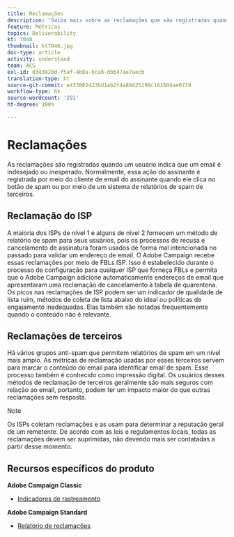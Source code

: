 ```yaml
---
title: Reclamações
description: 'Saiba mais sobre as reclamações que são registradas quando um usuário indica que um email é indesejado ou inesperado. '
feature: Métricas
topics: Deliverability
kt: 7048
thumbnail: kt7048.jpg
doc-type: article
activity: understand
team: ACS
exl-id: 0343820d-f5af-4b8a-bcab-dbb47ae7aecb
translation-type: ht
source-git-commit: e433002423bd1ab2f4a89425198c16160dae0719
workflow-type: ht
source-wordcount: '291'
ht-degree: 100%

---
```


# Reclamações

As reclamações são registradas quando um usuário indica que um email é indesejado ou inesperado. Normalmente, essa ação do assinante é registrada por meio do cliente de email do assinante quando ele clica no botão de spam ou por meio de um sistema de relatórios de spam de terceiros.

## Reclamação do ISP

A maioria dos ISPs de nível 1 e alguns de nível 2 fornecem um método de relatório de spam para seus usuários, pois os processos de recusa e cancelamento de assinatura foram usados de forma mal intencionada no passado para validar um endereço de email. O Adobe Campaign recebe essas reclamações por meio de FBLs ISP. Isso é estabelecido durante o processo de configuração para qualquer ISP que forneça FBLs e permita que o Adobe Campaign adicione automaticamente endereços de email que apresentaram uma reclamação de cancelamento à tabela de quarentena. Os picos nas reclamações de ISP podem ser um indicador de qualidade de lista ruim, métodos de coleta de lista abaixo do ideal ou políticas de engajamento inadequadas. Elas também são notadas frequentemente quando o conteúdo não é relevante.

## Reclamações de terceiros

Há vários grupos anti-spam que permitem relatórios de spam em um nível mais amplo. As métricas de reclamação usadas por esses terceiros servem para marcar o conteúdo do email para identificar email de spam. Esse processo também é conhecido como impressão digital. Os usuários desses métodos de reclamação de terceiros geralmente são mais seguros com relação ao email, portanto, podem ter um impacto maior do que outras reclamações sem resposta.

>[!NOTE]
>
>Os ISPs coletam reclamações e as usam para determinar a reputação geral de um remetente. De acordo com as leis e regulamentos locais, todas as reclamações devem ser suprimidas, não devendo mais ser contatadas a partir desse momento.

## Recursos específicos do produto

**Adobe Campaign Classic**

* [Indicadores de rastreamento](https://experienceleague.adobe.com/docs/campaign-classic/using/reporting/reports-on-deliveries/delivery-reports.html?lang=pt-BR#tracking-indicators)

**Adobe Campaign Standard**

* [Relatório de reclamações](https://experienceleague.adobe.com/docs/campaign-standard/using/reporting/list-of-reports/complaints.html?lang=pt-BR#reporting)
